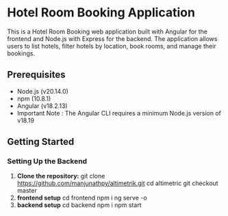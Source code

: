 # Hotel Room Booking Application

This is a Hotel Room Booking web application built with Angular for the frontend and Node.js with Express for the backend. The application allows users to list hotels, filter hotels by location, book rooms, and manage their bookings.

## Prerequisites

- Node.js (v20.14.0)
- npm (10.8.1)
- Angular (v18.2.13)
- Important Note : The Angular CLI requires a minimum Node.js version of v18.19
  
## Getting Started

### Setting Up the Backend

1. **Clone the repository:**
   git clone https://github.com/manjunathpy/altimetrik.git
   cd altimetric
   git checkout master
2. **frontend setup**
   cd frontend
   npm i 
   ng serve -o
3. **backend setup**
   cd backend
   npm i 
   npm start
